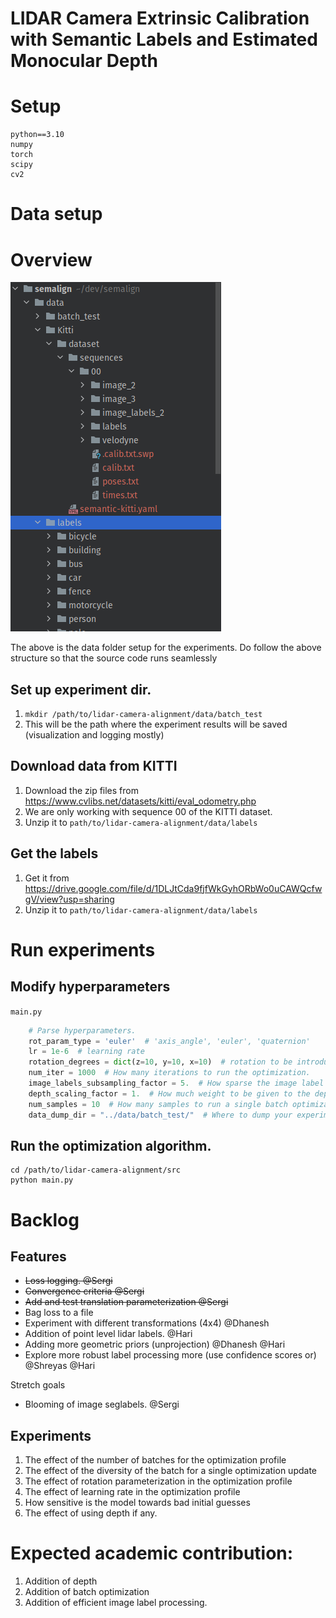 # LIDAR Camera Extrinsic Calibration with Semantic Labels and Estimated Monocular Depth

# Setup

```shell
python==3.10
numpy
torch
scipy
cv2
```

# Data setup
# Overview
![img.png](img.png)

The above is the data folder setup for the experiments. Do follow the above structure so that the source code runs 
seamlessly

## Set up experiment dir.

1. `mkdir /path/to/lidar-camera-alignment/data/batch_test`
2. This will be the path where the experiment results will be saved (visualization and logging mostly)

## Download data from KITTI

1. Download the zip files from https://www.cvlibs.net/datasets/kitti/eval_odometry.php
2. We are only working with sequence 00 of the KITTI dataset.
3. Unzip it to `path/to/lidar-camera-alignment/data/labels`

## Get the labels

1. Get it from https://drive.google.com/file/d/1DLJtCda9fjfWkGyhORbWo0uCAWQcfwgV/view?usp=sharing
2. Unzip it to `path/to/lidar-camera-alignment/data/labels`

# Run experiments

## Modify hyperparameters
`main.py`
```python
    # Parse hyperparameters.
    rot_param_type = 'euler'  # 'axis_angle', 'euler', 'quaternion'
    lr = 1e-6  # learning rate
    rotation_degrees = dict(z=10, y=10, x=10)  # rotation to be introduced
    num_iter = 1000  # How many iterations to run the optimization.
    image_labels_subsampling_factor = 5.  # How sparse the image label will be.
    depth_scaling_factor = 1.  # How much weight to be given to the depth value as compared to the xy positions
    num_samples = 10  # How many samples to run a single batch optimization
    data_dump_dir = "../data/batch_test/"  # Where to dump your experiment results
```

## Run the optimization algorithm.

```shell
cd /path/to/lidar-camera-alignment/src
python main.py
```

# Backlog

## Features
- ~~Loss logging. @Sergi~~
- ~~Convergence criteria @Sergi~~
- ~~Add and test translation parameterization @Sergi~~
- Bag loss to a file 
- Experiment with different transformations (4x4) @Dhanesh
- Addition of point level lidar labels. @Hari
- Adding more geometric priors (unprojection) @Dhanesh @Hari
- Explore more robust label processing more (use confidence scores or) @Shreyas @Hari

Stretch goals
- Blooming of image seglabels. @Sergi

## Experiments
1. The effect of the number of batches for the optimization profile 
2. The effect of the diversity of the batch for a single optimization update
3. The effect of rotation parameterization in the optimization profile
4. The effect of learning rate in the optimization profile
5. How sensitive is the model towards bad initial guesses
6. The effect of using depth if any.

# Expected academic contribution:
1. Addition of depth
2. Addition of batch optimization
3. Addition of efficient image label processing.